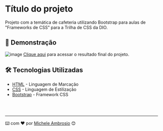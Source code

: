 # Título do projeto

Projeto com a temática de cafeteria utilizando Bootstrap para aulas de "Frameworks de CSS" para a Trilha de CSS da DIO.

## 🚀 Demonstração

![image](src/img/final-project-capture-desktop.png)
[Clique aqui](https://github.com/fisiofaz/Cafeteria_Bom_de_Mais/) para acessar o resultado final do projeto.

## 🛠️ Tecnologias Utilizadas

* [HTML](https://www.w3.org/html/) - Linguagem de Marcação
* [CSS](https://www.w3.org/Style/CSS/) - Linguagem de Estilização
* [Bootstrap](https://getbootstrap.com/) - Framework CSS

<br/><br/>
<p>

---
⌨️ com ❤️ por [Michele Ambrosio](https://gist.github.com/micheleambrosio) 😊